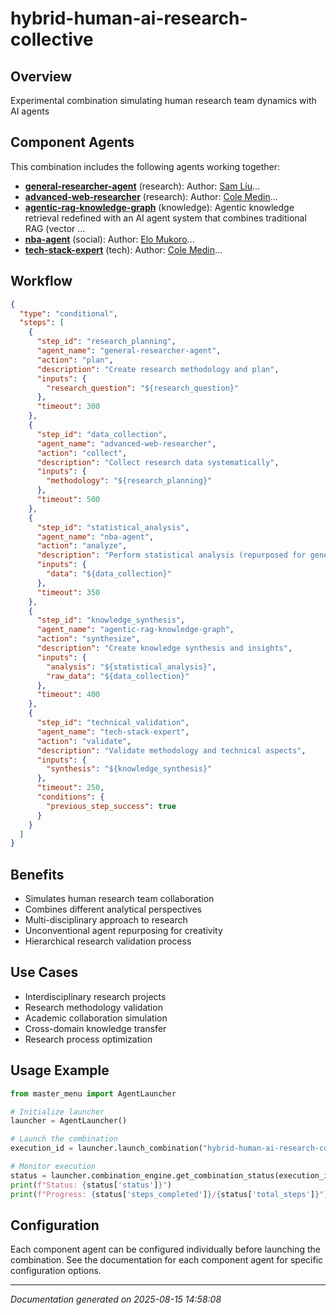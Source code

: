 # hybrid-human-ai-research-collective

## Overview

Experimental combination simulating human research team dynamics with AI agents

## Component Agents

This combination includes the following agents working together:

- **[general-researcher-agent](../agents/general-researcher-agent.md)** (research): Author: [Sam Liu](https://www.youtube.com/@54mliu)...
- **[advanced-web-researcher](../agents/advanced-web-researcher.md)** (research): Author: [Cole Medin](https://www.youtube.com/@ColeMedin)...
- **[agentic-rag-knowledge-graph](../agents/agentic-rag-knowledge-graph.md)** (knowledge): Agentic knowledge retrieval redefined with an AI agent system that combines traditional RAG (vector ...
- **[nba-agent](../agents/nba-agent.md)** (social): Author: [Elo Mukoro](https://nbaagent-production.up.railway.app/)...
- **[tech-stack-expert](../agents/tech-stack-expert.md)** (tech): Author: [Cole Medin](https://www.youtube.com/@ColeMedin)...


## Workflow

```json
{
  "type": "conditional",
  "steps": [
    {
      "step_id": "research_planning",
      "agent_name": "general-researcher-agent",
      "action": "plan",
      "description": "Create research methodology and plan",
      "inputs": {
        "research_question": "${research_question}"
      },
      "timeout": 300
    },
    {
      "step_id": "data_collection",
      "agent_name": "advanced-web-researcher",
      "action": "collect",
      "description": "Collect research data systematically",
      "inputs": {
        "methodology": "${research_planning}"
      },
      "timeout": 500
    },
    {
      "step_id": "statistical_analysis",
      "agent_name": "nba-agent",
      "action": "analyze",
      "description": "Perform statistical analysis (repurposed for general data)",
      "inputs": {
        "data": "${data_collection}"
      },
      "timeout": 350
    },
    {
      "step_id": "knowledge_synthesis",
      "agent_name": "agentic-rag-knowledge-graph",
      "action": "synthesize",
      "description": "Create knowledge synthesis and insights",
      "inputs": {
        "analysis": "${statistical_analysis}",
        "raw_data": "${data_collection}"
      },
      "timeout": 400
    },
    {
      "step_id": "technical_validation",
      "agent_name": "tech-stack-expert",
      "action": "validate",
      "description": "Validate methodology and technical aspects",
      "inputs": {
        "synthesis": "${knowledge_synthesis}"
      },
      "timeout": 250,
      "conditions": {
        "previous_step_success": true
      }
    }
  ]
}
```

## Benefits

- Simulates human research team collaboration
- Combines different analytical perspectives
- Multi-disciplinary approach to research
- Unconventional agent repurposing for creativity
- Hierarchical research validation process

## Use Cases

- Interdisciplinary research projects
- Research methodology validation
- Academic collaboration simulation
- Cross-domain knowledge transfer
- Research process optimization

## Usage Example

```python
from master_menu import AgentLauncher

# Initialize launcher
launcher = AgentLauncher()

# Launch the combination
execution_id = launcher.launch_combination("hybrid-human-ai-research-collective", "Your input data here")

# Monitor execution
status = launcher.combination_engine.get_combination_status(execution_id)
print(f"Status: {status['status']}")
print(f"Progress: {status['steps_completed']}/{status['total_steps']}")
```

## Configuration

Each component agent can be configured individually before launching the combination. 
See the documentation for each component agent for specific configuration options.

---

*Documentation generated on 2025-08-15 14:58:08*
